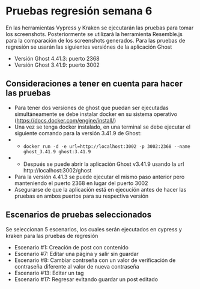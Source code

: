 # Pruebas regresión semana 6

En las herramientas Vypress y Kraken se ejecutarán las pruebas para tomar los screenshots. Posteriormente se utilizará la herramienta Resemble.js para la comparación de los screenshots generados.
Para las pruebas de regresión se usarán las siguientes versiónes de la aplicación Ghost

* Versión Ghost 4.41.3: puerto 2368
* Versión Ghost 3.41.9: puerto 3002

## Consideraciones a tener en cuenta para hacer las pruebas
* Para tener dos versiones de ghost que puedan ser ejecutadas simultáneamente se debe instalar docker en su sistema operativo (https://docs.docker.com/engine/install/)
* Una vez se tenga docker instalado, en una terminal se debe ejecutar el siguiente comando para la versión 3.41.9 de Ghost: 
* * `docker run -d -e url=http://localhost:3002 -p 3002:2368 --name ghost_3.41.9 ghost:3.41.9`
* * Después se puede abrir la aplicación Ghost v3.41.9 usando la url http://localhost:3002/ghost
* Para la versión 4.41.3 se puede ejecutar el mismo paso anterior pero manteniendo el puerto 2368 en lugar del puerto 3002
* Asegurarse de que la aplicación está en ejecución antes de hacer las pruebas en ambos puertos para su respectiva versión

## Escenarios de pruebas seleccionados

Se seleccionan 5 escenarios, los cuales serán ejecutados en cypress y kraken para las pruebas de regresión

* Escenario #1: Creación de post con contenido
* Escenario #7: Editar una página y salir sin guardar
* Escenario #8: Cambiar contrseña con un valor de verificación de contraseña diferente al valor de nueva contraseña
* Escenario #13: Editar un tag
* Escenario #17: Regresar evitando guardar un post editado




